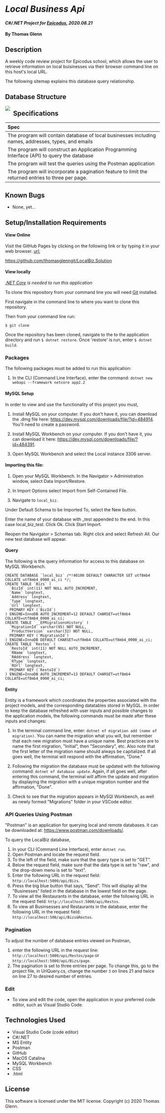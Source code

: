 # _Local Business Api_

#### _C#/.NET Project for [Epicodus](https://www.epicodus.com/), 2020.08.21_

#### By **Thomas Glenn**

## Description
A weekly code review project for Epicodus school, which allows the user to retrieve information on local buisinesses via their browser command line on this host's local URL. 


The following sitemap explains this database query relationship.

## Database Structure
<img src="LocalBiz/wwwroot/assets/images/Biz.png"          style="float: left; margin-right: 10px;" />

## Specifications

| Spec |
|:--------- |
| The program will contain database of local businesses including names, addresses, types, and emails |  
| The program will construct an Application Programming Interface (API) to query the database  | 
| The program will test the queries using the Postman application |
| The program will incorporate a pagination feature to limit the returned entries to three per page. |

## Known Bugs
*    None, yet...

## Setup/Installation Requirements
#### View Online
Visit the GitHub Pages by clicking on the following link or by typing it in your web browser. 
<url:>

https://github.com/thomasglenngit/LocalBiz.Solution

#### View locally

*[.NET Core](https://dotnet.microsoft.com/download/dotnet-core/2.2) is needed to run this application*

To clone this repository from your command line you will need [Git](https://git-scm.com/) installed. 

First navigate in the command line to where you want to clone this repository. 

Then from your command line run:

`$ git clone `

Once the repository has been cloned, navigate to the to the application directory and run `$ dotnet restore`.
Once 'restore' is run, enter `$ dotnet build`.

### Packages
The following packages must be added to run this application:
1. In the CLI (Command Line Interface), enter the command: `dotnet new webapi --framework netcore app2.2`

#### MySQL Setup
In order to view and use the functionality of this project you must,
1. Install MySQL on your computer. If you don't have it, you can download the .dmg file here:
https://dev.mysql.com/downloads/file/?id=484914. You'll need to create a password.

2. Install MySQL Workbench on your computer. If you don't have it, you can download it here:
https://dev.mysql.com/downloads/file/?id=484391.

3. Open MySQL Workbench and select the Local instance 3306 server. 

#### Importing this file:
1. Open your MySQL Workbench. In the Navigator > Administration window, select Data Import/Restore.

2. In Import Options select Import from Self-Contained File.

3. Navigate to `local_biz`.

Under Default Schema to be Imported To, select the New button.

Enter the name of your database with _test appended to the end.
In this case local_biz_test.
Click Ok.
Click Start Import.

Reopen the Navigator > Schemas tab. Right click and select Refresh All. Our new test database will appear.


#### Query
The following is the query information for access to this database on MySQL Workbench.
```
CREATE DATABASE `local_biz` /*!40100 DEFAULT CHARACTER SET utf8mb4 COLLATE utf8mb4_0900_ai_ci */;
CREATE TABLE `Bizs` (
  `BizId` int(11) NOT NULL AUTO_INCREMENT,
  `Name` longtext,
  `Address` longtext,
  `Type` longtext,
  `Url` longtext,
  PRIMARY KEY (`BizId`)
) ENGINE=InnoDB AUTO_INCREMENT=12 DEFAULT CHARSET=utf8mb4 COLLATE=utf8mb4_0900_ai_ci;
CREATE TABLE `__EFMigrationsHistory` (
  `MigrationId` varchar(95) NOT NULL,
  `ProductVersion` varchar(32) NOT NULL,
  PRIMARY KEY (`MigrationId`)
) ENGINE=InnoDB DEFAULT CHARSET=utf8mb4 COLLATE=utf8mb4_0900_ai_ci;
CREATE TABLE `Restos` (
  `RestoId` int(11) NOT NULL AUTO_INCREMENT,
  `RName` longtext,
  `RAddress` longtext,
  `RType` longtext,
  `RUrl` longtext,
  PRIMARY KEY (`RestoId`)
) ENGINE=InnoDB AUTO_INCREMENT=13 DEFAULT CHARSET=utf8mb4 COLLATE=utf8mb4_0900_ai_ci;

```

#### Entity
Entity is a framework which coordinates the properties associated with the project models, and the corresponding datatables stored in MySQL. In order to keep the database refreshed with user inputs and possible changes to the application models, the following commands must be made after these inputs and changes:

1. In the terminal command line, enter: `dotnet ef migration add (name of migration)`. You can name the migration what you will, but remember that each new migration must have a unique name. Best practices are to name the first migration, "Initial", then "Secondary", etc. Also note that the first letter of the migration name should always be capitalized. If all goes well, the terminal will respond with the affirmation, "Done."

2. Following the migration the database must be updated with the following command: `dotnet ef database update`. Again, if all goes well, after entering this command, the terminal will affirm the update and migration by displaying the migration with a unique migration number and the affirmation, "Done".

3. Check to see that the migration appears in MySQl Workbench, as well as newly formed "Migrations" folder in your VSCode editor.


### API Queries Using Postman
"Postman" is an application for querying local and remote databases. It can be downloaded at: https://www.postman.com/downloads/.

To query the LocalBiz database, 
1. In your CLI (Command Line Interface), enter `dotnet run`.
2. Open Postman and locate the request field. 
3. To the left of the field, make sure that the query type is set to "GET". 
4. Below the request field, make sure that the data type is set to "raw", and the drop-down menu is set to "text".
5. Enter the following URL in the request field: `http://localhost:5000/api/Bizs`. 
6. Press the big blue button that says, "Send". This will display all the "Businesses" listed in the database in the lowest field on the page.
7. To view all the Restaurants in the database, enter the following URL in the request field: `http://localhost:5000/api/Restos`.
8. To view all Businsesses and Restaurants in the database, enter the following URL in the request field: `http://localhost:500/api/Bizs&Restos`.

### Pagination 
To adjust the number of database entries viewed on Postman, 
1. enter the following URL in the request line: `http://localhost:5000/api/Restos/page` or `http://localhost:5000/api/Bizs/page`.
2. The pagination is set to three entries per page. To change this, go to the project file, in UrlQuery.cs, change the number `3` on lines 21 and twice on line 27 to desired number of entries.

### Edit
* To view and edit the code, open the application in your preferred code editor, such as Visual Studio Code.

## Technologies Used
* Visual Studio Code (code editor)
* C#/.NET
* MS Entity
* Postman
* GitHub
* MacOS Catalina
* MySQL Workbench
* CSS
* .html

## License
This software is licensed under the MIT license. Copyright (c) 2020 Thomas Glenn.

